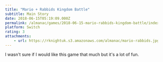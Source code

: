 ```yaml
---
title: "Mario + Rabbids Kingdom Battle"
subtitle: Main Story
date: 2018-06-15T05:19:09.000Z
permalink: /almanac/games/2018-06-15-mario-rabbids-kingdom-battle/index.html
platform: Switch
rating: 3
attachments: 
    - url: https://rknightuk.s3.amazonaws.com/almanac/mario-rabbids.jpg
---
```


I wasn't sure if I would like this game that much but it's a lot of fun.